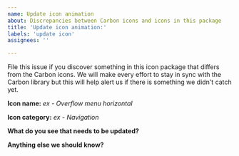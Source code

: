 ```yaml
---
name: Update icon animation
about: Discrepancies between Carbon icons and icons in this package
title: 'Update icon animation:'
labels: 'update icon'
assignees: ''

---
```


File this issue if you discover something in this icon package that differs from the Carbon icons.  We will make every effort to stay in sync with the Carbon library but this will help alert us if there is something we didn't catch yet. 

**Icon name:**
*ex - Overflow menu horizontal*

**Icon category:**
*ex - Navigation*

**What do you see that needs to be updated?**

**Anything else we should know?**
